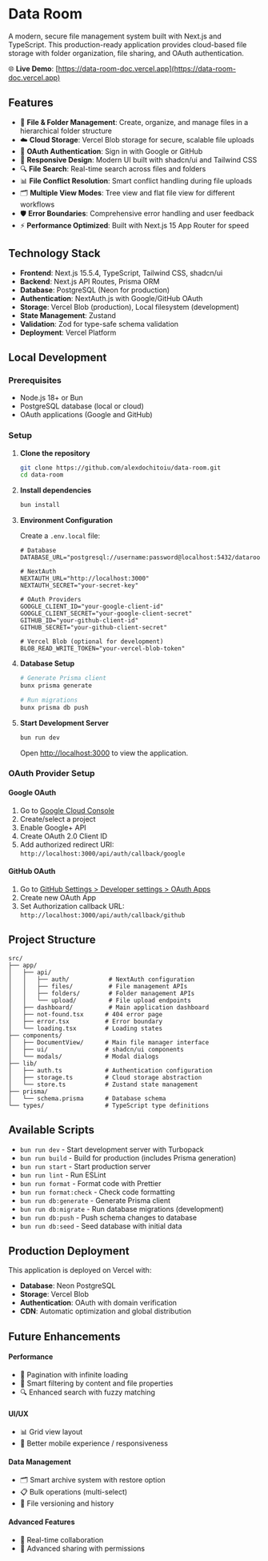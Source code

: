 # Data Room

A modern, secure file management system built with Next.js and TypeScript. This production-ready application provides cloud-based file storage with folder organization, file sharing, and OAuth authentication.

🌐 **Live Demo**: [https://data-room-doc.vercel.app](https://data-room-doc.vercel.app)

## Features

- 📁 **File & Folder Management**: Create, organize, and manage files in a hierarchical folder structure
- ☁️ **Cloud Storage**: Vercel Blob storage for secure, scalable file uploads
- 🔐 **OAuth Authentication**: Sign in with Google or GitHub
- 📱 **Responsive Design**: Modern UI built with shadcn/ui and Tailwind CSS
- 🔍 **File Search**: Real-time search across files and folders
- 📊 **File Conflict Resolution**: Smart conflict handling during file uploads
- 🗂️ **Multiple View Modes**: Tree view and flat file view for different workflows
- 🛡️ **Error Boundaries**: Comprehensive error handling and user feedback
- ⚡ **Performance Optimized**: Built with Next.js 15 App Router for speed

## Technology Stack

- **Frontend**: Next.js 15.5.4, TypeScript, Tailwind CSS, shadcn/ui
- **Backend**: Next.js API Routes, Prisma ORM
- **Database**: PostgreSQL (Neon for production)
- **Authentication**: NextAuth.js with Google/GitHub OAuth
- **Storage**: Vercel Blob (production), Local filesystem (development)
- **State Management**: Zustand
- **Validation**: Zod for type-safe schema validation
- **Deployment**: Vercel Platform

## Local Development

### Prerequisites

- Node.js 18+ or Bun
- PostgreSQL database (local or cloud)
- OAuth applications (Google and GitHub)

### Setup

1. **Clone the repository**

   ```bash
   git clone https://github.com/alexdochitoiu/data-room.git
   cd data-room
   ```

2. **Install dependencies**

   ```bash
   bun install
   ```

3. **Environment Configuration**

   Create a `.env.local` file:

   ```env
   # Database
   DATABASE_URL="postgresql://username:password@localhost:5432/dataroom"

   # NextAuth
   NEXTAUTH_URL="http://localhost:3000"
   NEXTAUTH_SECRET="your-secret-key"

   # OAuth Providers
   GOOGLE_CLIENT_ID="your-google-client-id"
   GOOGLE_CLIENT_SECRET="your-google-client-secret"
   GITHUB_ID="your-github-client-id"
   GITHUB_SECRET="your-github-client-secret"

   # Vercel Blob (optional for development)
   BLOB_READ_WRITE_TOKEN="your-vercel-blob-token"
   ```

4. **Database Setup**

   ```bash
   # Generate Prisma client
   bunx prisma generate

   # Run migrations
   bunx prisma db push
   ```

5. **Start Development Server**

   ```bash
   bun run dev
   ```

   Open [http://localhost:3000](http://localhost:3000) to view the application.

### OAuth Provider Setup

#### Google OAuth

1. Go to [Google Cloud Console](https://console.cloud.google.com/)
2. Create/select a project
3. Enable Google+ API
4. Create OAuth 2.0 Client ID
5. Add authorized redirect URI: `http://localhost:3000/api/auth/callback/google`

#### GitHub OAuth

1. Go to [GitHub Settings > Developer settings > OAuth Apps](https://github.com/settings/developers)
2. Create new OAuth App
3. Set Authorization callback URL: `http://localhost:3000/api/auth/callback/github`

## Project Structure

```
src/
├── app/
│   ├── api/
│   │   ├── auth/           # NextAuth configuration
│   │   ├── files/          # File management APIs
│   │   ├── folders/        # Folder management APIs
│   │   └── upload/         # File upload endpoints
│   ├── dashboard/          # Main application dashboard
│   ├── not-found.tsx      # 404 error page
│   ├── error.tsx          # Error boundary
│   └── loading.tsx        # Loading states
├── components/
│   ├── DocumentView/      # Main file manager interface
│   ├── ui/                # shadcn/ui components
│   └── modals/            # Modal dialogs
├── lib/
│   ├── auth.ts            # Authentication configuration
│   ├── storage.ts         # Cloud storage abstraction
│   └── store.ts           # Zustand state management
├── prisma/
│   └── schema.prisma      # Database schema
└── types/                 # TypeScript type definitions
```

## Available Scripts

- `bun run dev` - Start development server with Turbopack
- `bun run build` - Build for production (includes Prisma generation)
- `bun run start` - Start production server
- `bun run lint` - Run ESLint
- `bun run format` - Format code with Prettier
- `bun run format:check` - Check code formatting
- `bun run db:generate` - Generate Prisma client
- `bun run db:migrate` - Run database migrations (development)
- `bun run db:push` - Push schema changes to database
- `bun run db:seed` - Seed database with initial data

## Production Deployment

This application is deployed on Vercel with:

- **Database**: Neon PostgreSQL
- **Storage**: Vercel Blob
- **Authentication**: OAuth with domain verification
- **CDN**: Automatic optimization and global distribution

## Future Enhancements

#### Performance

- 📄 Pagination with infinite loading
- 🎯 Smart filtering by content and file properties
- 🔍 Enhanced search with fuzzy matching

#### UI/UX

- 📊 Grid view layout
- 📱 Better mobile experience / responsiveness

#### Data Management

- 🗂️ Smart archive system with restore option
- 📋 Bulk operations (multi-select)
- 🔄 File versioning and history

#### Advanced Features

- 👥 Real-time collaboration
- 🔗 Advanced sharing with permissions

